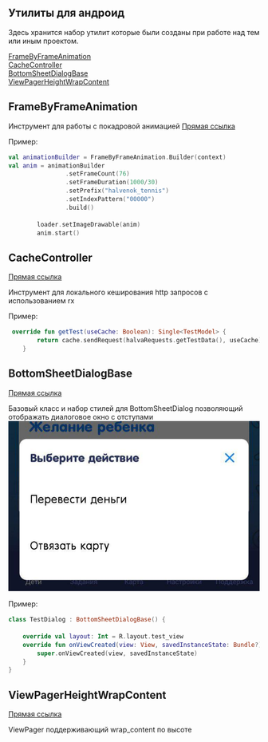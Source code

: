 ## Утилиты для андроид

Здесь хранится набор утилит которые были созданы при работе над тем или иным проектом.

[FrameByFrameAnimation](#FrameByFrameAnimation)  
[CacheController](#CacheController)  
[BottomSheetDialogBase](#BottomSheetDialogBase)  
[ViewPagerHeightWrapContent](#ViewPagerHeightWrapContent)  

## FrameByFrameAnimation

Инструмент для работы с покадровой анимацией
[Прямая ссылка](https://github.com/BackDuck/AndroidUtils/tree/master/app/src/main/java/helper/utils/framebyframeanimation)

Пример:
```kotlin
val animationBuilder = FrameByFrameAnimation.Builder(context)
val anim = animationBuilder
                .setFrameCount(76)
                .setFrameDuration(1000/30)
                .setPrefix("halvenok_tennis")
                .setIndexPattern("00000")
                .build()

        loader.setImageDrawable(anim)
        anim.start()
```

## CacheController
[Прямая ссылка](https://github.com/BackDuck/AndroidUtils/tree/master/app/src/main/java/helper/utils/rxlocalcacheforrequests)

Инструмент для локального кеширования http запросов с использованием rx

Пример:
```kotlin
 override fun getTest(useCache: Boolean): Single<TestModel> {
        return cache.sendRequest(halvaRequests.getTestData(), useCache)
    }
```

## BottomSheetDialogBase
[Прямая ссылка](https://github.com/BackDuck/AndroidUtils/tree/master/app/src/main/java/helper/utils/bottomsheetdialogwithpaddings)

Базовый класс и набор стилей для BottomSheetDialog позволяющий отображать диалоговое окно с отступами
![Пример](https://raw.githubusercontent.com/BackDuck/AndroidUtils/master/repfiles/photo_2019-12-05_15-45-40.jpg)

Пример:
```kotlin
class TestDialog : BottomSheetDialogBase() {

    override val layout: Int = R.layout.test_view
    override fun onViewCreated(view: View, savedInstanceState: Bundle?) {
        super.onViewCreated(view, savedInstanceState)
    }
}
```

## ViewPagerHeightWrapContent
[Прямая ссылка](https://github.com/BackDuck/AndroidUtils/tree/master/app/src/main/java/helper/utils/viewpagerwithwrapcontentinheight)

ViewPager поддерживающий wrap_content по высоте


